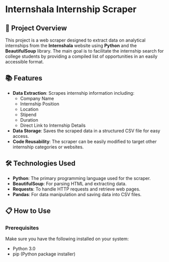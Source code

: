 # Internshala Internship Scraper

## 🚀 Project Overview

This project is a web scraper designed to extract data on analytical internships from the **Internshala** website using **Python** and the **BeautifulSoup** library. The main goal is to facilitate the internship search for college students by providing a compiled list of opportunities in an easily accessible format.

## 📚 Features

- **Data Extraction**: Scrapes internship information including:
  - Company Name
  - Internship Position
  - Location
  - Stipend
  - Duration
  - Direct Link to Internship Details
- **Data Storage**: Saves the scraped data in a structured CSV file for easy access.
- **Code Reusability**: The scraper can be easily modified to target other internship categories or websites.

## 🛠️ Technologies Used

- **Python**: The primary programming language used for the scraper.
- **BeautifulSoup**: For parsing HTML and extracting data.
- **Requests**: To handle HTTP requests and retrieve web pages.
- **Pandas**: For data manipulation and saving data into CSV files.

## 📋 How to Use

### Prerequisites

Make sure you have the following installed on your system:

- Python 3.0
- pip (Python package installer)

